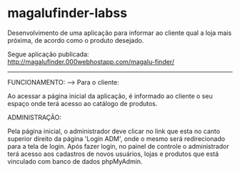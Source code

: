 # magalufinder-labss

Desenvolvimento de uma aplicação para informar ao cliente qual a loja mais próxima, de acordo como o produto desejado.

Segue aplicação publicada:
http://magalufinder.000webhostapp.com/magalu-finder/

------------------------------------------------------------------------------------------------------------------------------------------

FUNCIONAMENTO:
--> Para o cliente:

Ao acessar a página inicial da aplicação, é informado ao cliente o seu espaço onde terá acesso ao catálogo de produtos.

ADMINISTRAÇÃO:

Pela página inicial, o administrador deve clicar no link que esta no canto superior direito da página 'Login ADM', onde o mesmo será redirecionado para a tela de login.
  Após fazer login, no painel de controle o administrador terá acesso aos cadastros de novos usuários, lojas e produtos que está vinculado com banco de dados phpMyAdmin.

